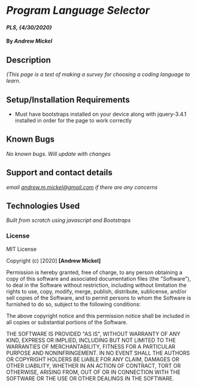# _Program Language Selector_

#### _PLS, {4/30/2020}_

#### By _**Andrew Mickel**_

## Description

_{This page is a test of making a survey for choosing a coding language to learn._

## Setup/Installation Requirements

* Must have bootstraps installed on your device along with jquery-3.4.1 installed in order for the page to work correctly

## Known Bugs

_No known bugs. Will update with changes_

## Support and contact details

_email andrew.m.mickel@gmail.com if there are any concerns_

## Technologies Used

_Built from scratch using javascript and Bootstraps_

### License

MIT License

Copyright (c) [2020] **[Andrew Mickel]**

Permission is hereby granted, free of charge, to any person obtaining a copy
of this software and associated documentation files (the "Software"), to deal
in the Software without restriction, including without limitation the rights
to use, copy, modify, merge, publish, distribute, sublicense, and/or sell
copies of the Software, and to permit persons to whom the Software is
furnished to do so, subject to the following conditions:

The above copyright notice and this permission notice shall be included in all
copies or substantial portions of the Software.

THE SOFTWARE IS PROVIDED "AS IS", WITHOUT WARRANTY OF ANY KIND, EXPRESS OR
IMPLIED, INCLUDING BUT NOT LIMITED TO THE WARRANTIES OF MERCHANTABILITY,
FITNESS FOR A PARTICULAR PURPOSE AND NONINFRINGEMENT. IN NO EVENT SHALL THE
AUTHORS OR COPYRIGHT HOLDERS BE LIABLE FOR ANY CLAIM, DAMAGES OR OTHER
LIABILITY, WHETHER IN AN ACTION OF CONTRACT, TORT OR OTHERWISE, ARISING FROM,
OUT OF OR IN CONNECTION WITH THE SOFTWARE OR THE USE OR OTHER DEALINGS IN THE
SOFTWARE.